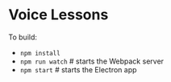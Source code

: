 # Voice Lessons

To build:
- `npm install`
- `npm run watch` # starts the Webpack server
- `npm start` # starts the Electron app
